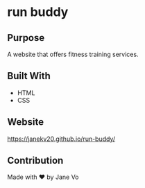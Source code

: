 # run buddy

## Purpose
A website that offers fitness training services.

## Built With
* HTML
* CSS

## Website
https://janekv20.github.io/run-buddy/

## Contribution
Made with ❤️ by Jane Vo
